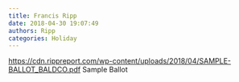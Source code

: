 ```yaml
---
title: Francis Ripp
date: 2018-04-30 19:07:49
authors: Ripp
categories: Holiday
---
```


 <a href="https://cdn.rippreport.com/wp-content/uploads/2018/04/SAMPLE-BALLOT_BALDCO.pdf">https://cdn.rippreport.com/wp-content/uploads/2018/04/SAMPLE-BALLOT_BALDCO.pdf</a> Sample Ballot